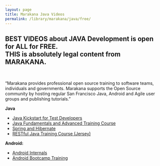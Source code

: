 ```yaml
---
layout: page
title: Marakana Java Videos
permalink: /library/marakana/java/free/
---
```


<h2>BEST VIDEOS about JAVA Development is open for ALL for FREE. <br/>
THIS is absolutely legal content from MARAKANA.</h2><br/>


“Marakana provides professional open source training to software teams, individuals and governments. Marakana supports the Open Source community by hosting regular San Francisco Java, Android and Agile user groups and publishing tutorials.”


**Java**

<ul>
<li><a href="/library/marakana/java/java-kickstart-for-test-developers/">Java Kickstart for Test Developers</a></li>
<li><a href="/library/marakana/java/java-fundamentals-and-advanced/">Java Fundamentals and Advanced Training Course</a></li>
<li><a href="/library/marakana/java/spring-and-hibernate/">Spring and Hibernate</a></li>
<li><a href="/library/marakana/java/restful-java-training/">RESTful Java Training Course (Jersey)</a></li>
</ul>


**Android:**

<ul>
<li><a href="/library/marakana/java/android-internals/">Android Internals</a></li>
<li><a href="/library/marakana/java/android-bootcamp-training/">Android Bootcamp Training</a></li>
</ul>
